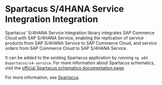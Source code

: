 # Spartacus S/4HANA Service Integration Integration

Spartacus' S/4HANA Service Integration library integrates SAP Commerce Cloud with SAP S/4HANA Service, enabling the replication of service products from SAP S/4HANA Service to SAP Commerce Cloud, and service orders from SAP Commerce Cloud to SAP S/4HANA Service.

It can be added to the existing Spartacus application by running `ng add @spartacus/s4-service`. For more information about Spartacus schematics, visit the [official Spartacus schematics documentation page](https://sap.github.io/spartacus-docs/schematics/).

For more information, see [Spartacus](https://github.com/SAP/spartacus).
